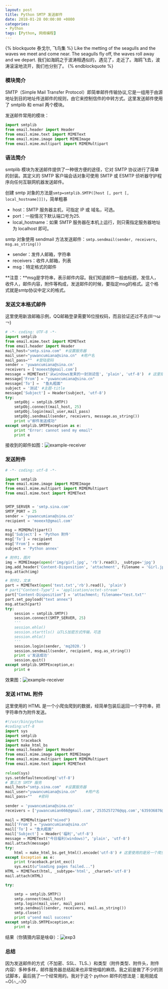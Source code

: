 ```yaml
---
layout: post
title: Python SMTP 发送邮件
date: 2018-01-28 00:00:00 +0800
categories: 
- Python
tags: [Python, 网络编程]
---
```


{% blockquote 泰戈尔, 飞鸟集 %}
	Like the metting of the seagulls and the waves we meet and come near. The seagulls fly off, the waves roll away and we depart. 
	我们如海鸥之于波涛相遇似的，遇见了，走近了。海鸥飞去，波涛滚滚地流开，我们也分别了。
{% endblockquote %}

<!-- more -->

### 模块简介

SMTP（Simple Mail Transfer Protocol）即简单邮件传输协议,它是一组用于由源地址到目的地址传送邮件的规则，由它来控制信件的中转方式。这里发送邮件使用了 smtplib 和 email 两个模块。

发送邮件常用的模块：
``` python
import smtplib
from email.header import Header
from email.mime.text import MIMEText
from email.mime.image import MIMEImage
from email.mime.multipart import MIMEMultipart
```

### 语法简介

smtplib 模块为发送邮件提供了一种很方便的途径，它对 SMTP 协议进行了简单的封装。其定义的 SMTP 客户端会话对象可使用 SMTP 或 ESMTP 侦听器守护程序向任何互联网机器发送邮件。

创建 smtp 对象的方法是```smtp=smtplib.SMTP([host [, port [, local_hostname]]])```，简单粗暴

* host：SMTP 服务器主机，可指定 IP 或 域名，可选。
* port：一般情况下默认端口号为25.
* local_hostname：如果 SMTP 服务器在本机上运行，则只需指定服务器地址为 localhost 即可。

smtp 对象使用 sendmail 方法发送邮件：```smtp.sendmail(sender, receivers, msg.as_string())```

* sender：发件人邮箱，字符串
* receivers：收件人邮箱，列表
* msg：特定格式的邮件

**注意：**msg是字符串，表示邮件内容。我们知道邮件一般由标题，发信人，收件人，邮件内容，附件等构成，发送邮件的时候，要指定msg的格式。这个格式就是smtp协议中定义的格式。

### 发送文本格式邮件

这里使用新浪邮箱示例，QQ邮箱登录需要16位授权码，而且验证还过不去(lll￢ω￢)

``` python
# -*- coding: UTF-8 -*-
import smtplib
from email.mime.text import MIMEText
from email.header import Header
mail_host="smtp.sina.com"  #设置服务器
mail_user="yuwancumiana@sina.cn"  #用户名
mail_pass=""  #登陆密码
sender = 'yuwancumiana@sina.cn'
receivers = ['moeext@gmail.com'] 
message = MIMEText('从windows发来的一封测试信', 'plain', 'utf-8')  # 这里指定邮件内容
message['From'] = "yuwancumiana@sina.cn" 
message['To'] =  "鱼丸粗面"
subject = '测试' #主题-title
message['Subject'] = Header(subject, 'utf-8')
try:
    smtpObj = smtplib.SMTP() 
    smtpObj.connect(mail_host, 25)
    smtpObj.login(mail_user,mail_pass)  
    smtpObj.sendmail(sender, receivers, message.as_string())
    print u"邮件发送成功"
except smtplib.SMTPException as e:
    print "Error: cannot send my email"
    print e
``` 

接收到的邮件如图：![example-receiver](https://github-pages-1253649638.cos.ap-beijing.myqcloud.com/post-images/2018-01-28-example1.png)

### 发送附件

``` python
# -*- coding: utf-8 -*-

import smtplib
from email.mime.image import MIMEImage
from email.mime.multipart import MIMEMultipart
from email.mime.text import MIMEText


SMTP_SERVER = 'smtp.sina.com'
SMTP_PORT = 25
sender = 'yuwancumiana@sina.cn' 
recipient = 'moeext@gmail.com'

msg = MIMEMultipart()
msg['Subject'] = 'Python 附件'
msg['To'] = recipient
msg['From'] = sender
subject = 'Python annex'

# 附件1，图片
img = MIMEImage(open(r'img/girl.jpg', 'rb').read(), _subtype='jpg')
img.add_header('Content-Disposition', 'attachment', filename = 'Girl.jpg')
msg.attach(img)

# 附件2，文本
part = MIMEText(open('test.txt','rb').read(), 'plain')
# part["Content-Type"] = 'application/octet-stream'
part["Content-Disposition"] = 'attachment; filename="test.txt"'
part.set_payload("text annex")
msg.attach(part)
try:
    session = smtplib.SMTP()
    session.connect(SMTP_SERVER, 25)
    '''
    session.ehlo()
    session.starttls() 以TLS加密方式传输，可选
    session.ehlo()
    '''
    session.login(sender, 'mq2020.')
    session.sendmail(sender, recipient, msg.as_string())
    print u'发送成功'
    session.quit()
except smtplib.SMTPException,e:  
    print e 
``` 

效果图：![example-receiver](https://github-pages-1253649638.cos.ap-beijing.myqcloud.com/post-images/2018-01-28-example2.png)

### 发送 HTML 附件

这里使用的 HTML 是一个小爬虫爬到的数据，经简单包装后返回一个字符串，把字符串作为附件发送。

``` python
#!/usr/bin/python
#coding:utf-8 
import sys 
import smtplib 
import traceback
import make_html_bs
from email.header import Header
from email.mime.image import MIMEImage
from email.mime.multipart import MIMEMultipart 
from email.mime.text import MIMEText    
 
reload(sys)
sys.setdefaultencoding('utf-8')
# 第三方 SMTP 服务  
mail_host="smtp.sina.com"  #设置服务器  
mail_user="yuwancumiana@sina.cn"    #用户名  
mail_pass=""   #密码
  
sender = 'yuwancumiana@sina.cn'  
receivers = ['yuwancumian666@gmail.com','2535257276@qq.com','635936876@qq.com']  # 接收邮件，可设置为你的QQ邮箱或者其他邮箱  
   
mail = MIMEMultipart("mixed")  
mail['From'] = "yuwancumiana@sina.cn"  
mail['To'] = "鱼丸粗面" 
mail['Subject'] = Header('福利','utf-8')
message = MIMEText("今日福利(windows)", 'plain', 'utf-8')
mail.attach(message)
try:
    html = make_html_bs.get_html().encode('utf-8') # 这里使用的是另一个爬虫模块返回的数据，为 HTML 格式
except Exception as e:
    print traceback.print_exc()
    sys.exit(u"loading pages failed...")
HTML = MIMEText(html, _subtype='html', _charset='utf-8')
mail.attach(HTML)

try:  

    smtp = smtplib.SMTP()
    smtp.connect(mail_host)
    smtp.login(mail_user, mail_pass)    
    smtp.sendmail(sender, receivers, mail.as_string())
    smtp.close()
    print u"send mail success"  
except smtplib.SMTPException,e:
    print e 

``` 

结果（你猜猜内容是啥😄）：![exp3](https://github-pages-1253649638.cos.ap-beijing.myqcloud.com/post-images/2018-01-28-example3.png)

### 总结

因为发送邮件的方式（不加密、SSL、TLS、）和类型（附件类型、附件头，附件内容）多种多样，邮件服务器总结起来也非常他喵的麻烦。我之前是做了不少的测试脚本，最后挑了一个经常用的。我对于这个 python 邮件的想法是：能用就成~O(∩_∩)O
